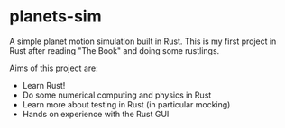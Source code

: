 # planets-sim
A simple planet motion simulation built in Rust. This is my first project in Rust after reading "The Book" and doing some rustlings.

Aims of this project are:
- Learn Rust!
- Do some numerical computing and physics in Rust
- Learn more about testing in Rust (in particular mocking)
- Hands on experience with the Rust GUI
